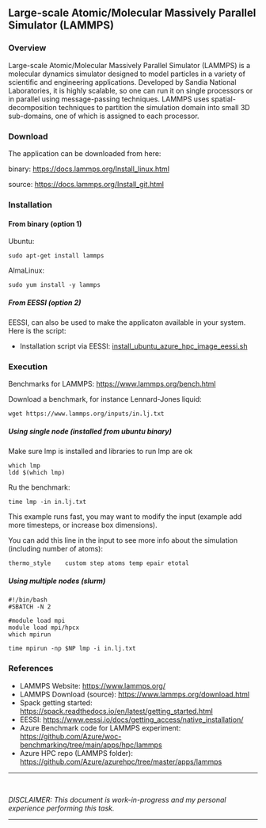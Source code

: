 ## Large-scale Atomic/Molecular Massively Parallel Simulator (LAMMPS)


### Overview

Large-scale Atomic/Molecular Massively Parallel Simulator (LAMMPS) is
a molecular dynamics simulator designed to model particles in a variety of
scientific and engineering applications. Developed by Sandia National
Laboratories, it is highly scalable, so one can run it on single processors or
in parallel using message-passing techniques. LAMMPS uses spatial-decomposition
techniques to partition the simulation domain into small 3D sub-domains, one of
which is assigned to each processor.


### Download

The application can be downloaded from here:

binary: <https://docs.lammps.org/Install_linux.html>

source: <https://docs.lammps.org/Install_git.html>


### Installation


#### From binary (option 1)

Ubuntu:
```
sudo apt-get install lammps
```

AlmaLinux:

```
sudo yum install -y lammps
```

##### From EESSI (option 2)


EESSI, can also be used to make the applicaton available in your system. Here is the
script:
- Installation script via EESSI: [install_ubuntu_azure_hpc_image_eessi.sh](install_ubuntu_azure_hpc_image_eessi.sh)


### Execution


Benchmarks for LAMMPS:
<https://www.lammps.org/bench.html>

Download a benchmark, for instance Lennard-Jones liquid:
```
wget https://www.lammps.org/inputs/in.lj.txt

```

##### Using single node (installed from ubuntu binary)

Make sure lmp is installed and libraries to run lmp are ok

```
which lmp
ldd $(which lmp)
```


Ru the benchmark:

```
time lmp -in in.lj.txt
```

This example runs fast, you may want to modify the input (example add more
timesteps, or increase box dimensions).

You can add this line in the input to see more info about the simulation
(including number of atoms):

```
thermo_style    custom step atoms temp epair etotal
```


##### Using multiple nodes (slurm)


```
#!/bin/bash
#SBATCH -N 2

#module load mpi
module load mpi/hpcx
which mpirun

time mpirun -np $NP lmp -i in.lj.txt
```


### References
- LAMMPS Website: <https://www.lammps.org/>
- LAMMPS Download (source):
  <https://www.lammps.org/download.html>
- Spack getting started: <https://spack.readthedocs.io/en/latest/getting_started.html>
- EESSI: <https://www.eessi.io/docs/getting_access/native_installation/>
- Azure Benchmark code for LAMMPS experiment:
<https://github.com/Azure/woc-benchmarking/tree/main/apps/hpc/lammps>
- Azure HPC repo (LAMMPS folder):
<https://github.com/Azure/azurehpc/tree/master/apps/lammps>
---
<br>

*DISCLAIMER: This document is work-in-progress and my personal experience
performing this task.*

---


